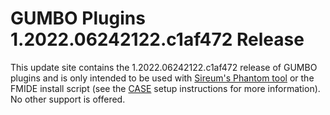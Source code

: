 # GUMBO Plugins 1.2022.06242122.c1af472 Release

This update site contains the 1.2022.06242122.c1af472 release of GUMBO plugins and is only
intended to be used with [Sireum's Phantom tool](https://github.com/sireum/phantom)
or the FMIDE install script (see the
[CASE](https://github.com/sireum/case-env#setting-up-fmide-and-hamr-only)
setup instructions for more information). No other support is offered.
